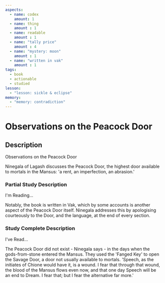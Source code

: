 ```yaml
---
aspects: 
  - name: codex
    amount: 1
  - name: thing
    amount : 1
  - name: readable
    amount : 1
  - name: "tally price"
    amount : 4
  - name: "mystery: moon"
    amount : 1
  - name: "written in vak"
    amount : 1
tags:
  - book
  - actionable
  - studied
lesson:
  - "lesson: sickle & eclipse"
memory:
  - "memory: contradiction"
---
```


# Observations on the Peacock Door

## Description
Observations on the Peacock Door

Ninegala of Lagash discusses the Peacock Door, the highest door available to mortals in the Mansus: 'a rent, an imperfection, an abrasion.'
### Partial Study Description
I'm Reading...

Notably, the book is written in Vak, which by some accounts is another aspect of the Peacock Door itself. Ninegala addresses this by apologising courteously to the Door, and the language, at the end of every section.
### Study Complete Description
I've Read...

The Peacock Door did not exist - Ninegala says - in the days when the gods-from-stone entered the Mansus. They used the 'Fanged Key' to open the Savage Door, a door not usually available to mortals. 'Speech, as the initiates of Chione would have it, is a wound. I fear that through that wound, the blood of the Mansus flows even now, and that one day Speech will be an end to Dream. I fear that; but I fear the alternative far more.'
